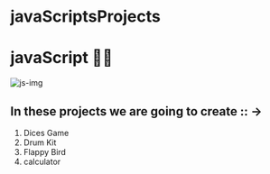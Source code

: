 # javaScriptsProjects

# javaScript 💛💥
![js-img](https://res.cloudinary.com/practicaldev/image/fetch/s--sqXFkEvv--/c_imagga_scale,f_auto,fl_progressive,h_420,q_auto,w_1000/https://upload.wikimedia.org/wikipedia/commons/thumb/9/99/Unofficial_JavaScript_logo_2.svg/1920px-Unofficial_JavaScript_logo_2.svg.png)

## In these projects we are going to create :: ->

<ol>
  <li>Dices Game</li>
  <li>Drum Kit</li>
  <li>Flappy Bird</li>
  <li>calculator</li>
  </ol>
